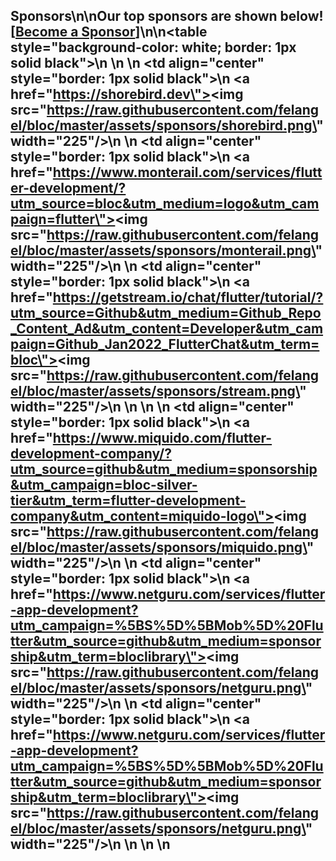 ## Sponsors\n\nOur top sponsors are shown below! [[Become a Sponsor](https://readmesponsors.com/projects/undefined)]\n\n<table style=\"background-color: white; border: 1px solid black\">\n    <tbody>\n        <tr>\n            <td align=\"center\" style=\"border: 1px solid black\">\n                <a href=\"https://shorebird.dev\"><img src=\"https://raw.githubusercontent.com/felangel/bloc/master/assets/sponsors/shorebird.png\" width=\"225\"/></a>\n            </td>\n            <td align=\"center\" style=\"border: 1px solid black\">\n                <a href=\"https://www.monterail.com/services/flutter-development/?utm_source=bloc&utm_medium=logo&utm_campaign=flutter\"><img src=\"https://raw.githubusercontent.com/felangel/bloc/master/assets/sponsors/monterail.png\" width=\"225\"/></a>\n            </td>\n            <td align=\"center\" style=\"border: 1px solid black\">\n                <a href=\"https://getstream.io/chat/flutter/tutorial/?utm_source=Github&utm_medium=Github_Repo_Content_Ad&utm_content=Developer&utm_campaign=Github_Jan2022_FlutterChat&utm_term=bloc\"><img src=\"https://raw.githubusercontent.com/felangel/bloc/master/assets/sponsors/stream.png\" width=\"225\"/></a>\n            </td>\n        </tr>\n        <tr>\n            <td align=\"center\" style=\"border: 1px solid black\">\n                <a href=\"https://www.miquido.com/flutter-development-company/?utm_source=github&utm_medium=sponsorship&utm_campaign=bloc-silver-tier&utm_term=flutter-development-company&utm_content=miquido-logo\"><img src=\"https://raw.githubusercontent.com/felangel/bloc/master/assets/sponsors/miquido.png\" width=\"225\"/></a>\n            </td>            \n            <td align=\"center\" style=\"border: 1px solid black\">\n                <a href=\"https://www.netguru.com/services/flutter-app-development?utm_campaign=%5BS%5D%5BMob%5D%20Flutter&utm_source=github&utm_medium=sponsorship&utm_term=bloclibrary\"><img src=\"https://raw.githubusercontent.com/felangel/bloc/master/assets/sponsors/netguru.png\" width=\"225\"/></a>\n            </td>\n            <td align=\"center\" style=\"border: 1px solid black\">\n                <a href=\"https://www.netguru.com/services/flutter-app-development?utm_campaign=%5BS%5D%5BMob%5D%20Flutter&utm_source=github&utm_medium=sponsorship&utm_term=bloclibrary\"><img src=\"https://raw.githubusercontent.com/felangel/bloc/master/assets/sponsors/netguru.png\" width=\"225\"/></a>\n            </td>\n        </tr>\n    </tbody>\n</table>
